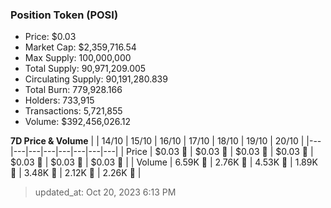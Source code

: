
  ### Position Token (POSI)
  - Price: $0.03
  - Market Cap: $2,359,716.54
  - Max Supply: 100,000,000
  - Total Supply: 90,971,209.005
  - Circulating Supply: 90,191,280.839
  - Total Burn: 779,928.166
  - Holders: 733,915
  - Transactions: 5,721,855
  - Volume: $392,456,026.12

  **7D Price & Volume**
  | | 14&#x2F;10 | 15&#x2F;10 | 16&#x2F;10 | 17&#x2F;10 | 18&#x2F;10 | 19&#x2F;10 | 20&#x2F;10 |
  |---|---|---|---|---|---|---|---|
  | Price | $0.03 🚀 | $0.03 🚀 | $0.03 🔻 | $0.03 🚀 | $0.03 🚀 | $0.03 🔻 | $0.03 🚀 |
  | Volume | 6.59K 🚀 | 2.76K 🔻 | 4.53K 🚀 | 1.89K 🔻 | 3.48K 🚀 | 2.12K 🔻 | 2.26K 🚀 |

  > updated_at: Oct 20, 2023 6:13 PM
